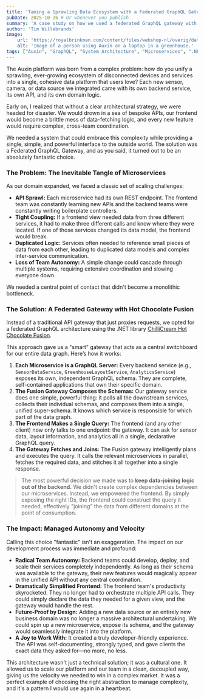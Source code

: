 ```yaml
---
title: 'Taming a Sprawling Data Ecosystem with a Federated GraphQL Gateway'
pubDate: 2025-10-26 # Or whenever you publish
summary: 'A case study on how we used a federated GraphQL gateway with ChilliCream Hot Chocolate Fusion to solve the API sprawl and complexity of the multi-tenant Auxin data platform.'
author: 'Tim Willebrands'
image:
    url: 'https://royalbrinkman.com/content/files/webshop-nl/overig/data%20management.jpg'
    alt: 'Image of a person using Auxin on a laptop in a greenhouse.'
tags: ["Auxin", "GraphQL", "System Architecture", "Microservices", ".NET", "ChilliCream", "IoT"]
---
```


The Auxin platform was born from a complex problem: how do you unify a sprawling, ever-growing ecosystem of disconnected devices and services into a single, cohesive data platform that users love? Each new sensor, camera, or data source we integrated came with its own backend service, its own API, and its own domain logic.

Early on, I realized that without a clear architectural strategy, we were headed for disaster. We would drown in a sea of bespoke APIs, our frontend would become a brittle mess of data-fetching logic, and every new feature would require complex, cross-team coordination.

We needed a system that could embrace this complexity while providing a single, simple, and powerful interface to the outside world. The solution was a Federated GraphQL Gateway, and as you said, it turned out to be an absolutely fantastic choice.

### The Problem: The Inevitable Tangle of Microservices

As our domain expanded, we faced a classic set of scaling challenges:

-   **API Sprawl:** Each microservice had its own REST endpoint. The frontend team was constantly learning new APIs and the backend teams were constantly writing boilerplate controllers.
-   **Tight Coupling:** If a frontend view needed data from three different services, it had to make three different calls and know where they were located. If one of those services changed its data model, the frontend would break.
-   **Duplicated Logic:** Services often needed to reference small pieces of data from each other, leading to duplicated data models and complex inter-service communication.
-   **Loss of Team Autonomy:** A simple change could cascade through multiple systems, requiring extensive coordination and slowing everyone down.

We needed a central point of contact that didn't become a monolithic bottleneck.

### The Solution: A Federated Gateway with Hot Chocolate Fusion

Instead of a traditional API gateway that just proxies requests, we opted for a federated GraphQL architecture using the .NET library [ChilliCream Hot Chocolate Fusion](https://chillicream.com/docs/fusion/v14).

This approach gave us a "smart" gateway that acts as a central switchboard for our entire data graph. Here’s how it works:

1.  **Each Microservice is a GraphQL Server:** Every backend service (e.g., `SensorDataService`, `GreenhouseLayoutService`, `AnalyticsService`) exposes its own, independent GraphQL schema. They are complete, self-contained applications that own their specific domain.
2.  **The Fusion Gateway Composes the Schemas:** Our gateway service does one simple, powerful thing: it polls all the downstream services, collects their individual schemas, and composes them into a single, unified super-schema. It knows which service is responsible for which part of the data graph.
3.  **The Frontend Makes a Single Query:** The frontend (and any other client) now only talks to one endpoint: the gateway. It can ask for sensor data, layout information, and analytics all in a single, declarative GraphQL query.
4.  **The Gateway Fetches and Joins:** The Fusion gateway intelligently plans and executes the query. It calls the relevant microservices in parallel, fetches the required data, and stitches it all together into a single response.

> The most powerful decision we made was to **keep data-joining logic out of the backend.** We didn't create complex dependencies between our microservices. Instead, we empowered the frontend. By simply exposing the right IDs, the frontend could construct the query it needed, effectively "joining" the data from different domains at the point of consumption.

### The Impact: Managed Autonomy and Velocity

Calling this choice "fantastic" isn't an exaggeration. The impact on our development process was immediate and profound:

-   **Radical Team Autonomy:** Backend teams could develop, deploy, and scale their services completely independently. As long as their schema was available to the gateway, their new features would magically appear in the unified API without any central coordination.
-   **Dramatically Simplified Frontend:** The frontend team's productivity skyrocketed. They no longer had to orchestrate multiple API calls. They could simply declare the data they needed for a given view, and the gateway would handle the rest.
-   **Future-Proof by Design:** Adding a new data source or an entirely new business domain was no longer a massive architectural undertaking. We could spin up a new microservice, expose its schema, and the gateway would seamlessly integrate it into the platform.
-   **A Joy to Work With:** It created a truly developer-friendly experience. The API was self-documenting, strongly typed, and gave clients the exact data they asked for—no more, no less.

This architecture wasn't just a technical solution; it was a cultural one. It allowed us to scale our platform and our team in a clean, decoupled way, giving us the velocity we needed to win in a complex market. It was a perfect example of choosing the right abstraction to manage complexity, and it's a pattern I would use again in a heartbeat.
